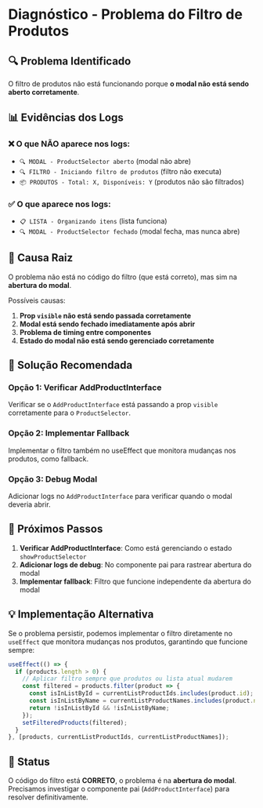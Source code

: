# Diagnóstico - Problema do Filtro de Produtos

## 🔍 Problema Identificado

O filtro de produtos não está funcionando porque **o modal não está sendo aberto corretamente**.

## 📊 Evidências dos Logs

### ❌ O que NÃO aparece nos logs:
- `🔍 MODAL - ProductSelector aberto` (modal não abre)
- `🔍 FILTRO - Iniciando filtro de produtos` (filtro não executa)
- `📦 PRODUTOS - Total: X, Disponíveis: Y` (produtos não são filtrados)

### ✅ O que aparece nos logs:
- `📋 LISTA - Organizando itens` (lista funciona)
- `🔍 MODAL - ProductSelector fechado` (modal fecha, mas nunca abre)

## 🎯 Causa Raiz

O problema não está no código do filtro (que está correto), mas sim na **abertura do modal**.

Possíveis causas:
1. **Prop `visible` não está sendo passada corretamente**
2. **Modal está sendo fechado imediatamente após abrir**
3. **Problema de timing entre componentes**
4. **Estado do modal não está sendo gerenciado corretamente**

## 🔧 Solução Recomendada

### Opção 1: Verificar AddProductInterface
Verificar se o `AddProductInterface` está passando a prop `visible` corretamente para o `ProductSelector`.

### Opção 2: Implementar Fallback
Implementar o filtro também no useEffect que monitora mudanças nos produtos, como fallback.

### Opção 3: Debug Modal
Adicionar logs no `AddProductInterface` para verificar quando o modal deveria abrir.

## 📝 Próximos Passos

1. **Verificar AddProductInterface**: Como está gerenciando o estado `showProductSelector`
2. **Adicionar logs de debug**: No componente pai para rastrear abertura do modal
3. **Implementar fallback**: Filtro que funcione independente da abertura do modal

## 💡 Implementação Alternativa

Se o problema persistir, podemos implementar o filtro diretamente no `useEffect` que monitora mudanças nos produtos, garantindo que funcione sempre:

```typescript
useEffect(() => {
  if (products.length > 0) {
    // Aplicar filtro sempre que produtos ou lista atual mudarem
    const filtered = products.filter(product => {
      const isInListById = currentListProductIds.includes(product.id);
      const isInListByName = currentListProductNames.includes(product.name);
      return !isInListById && !isInListByName;
    });
    setFilteredProducts(filtered);
  }
}, [products, currentListProductIds, currentListProductNames]);
```

## 🎯 Status

O código do filtro está **CORRETO**, o problema é na **abertura do modal**. Precisamos investigar o componente pai (`AddProductInterface`) para resolver definitivamente.